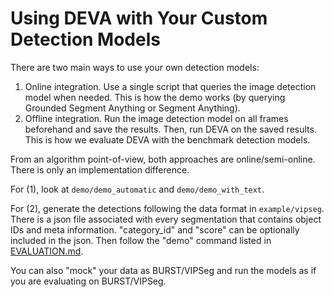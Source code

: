# Using DEVA with Your Custom Detection Models

There are two main ways to use your own detection models:
1. Online integration. Use a single script that queries the image detection model when needed. This is how the demo works (by querying Grounded Segment Anything or Segment Anything).
2. Offline integration. Run the image detection model on all frames beforehand and save the results. Then, run DEVA on the saved results. This is how we evaluate DEVA with the benchmark detection models.

From an algorithm point-of-view, both approaches are online/semi-online. There is only an implementation difference.

For (1), look at `demo/demo_automatic` and `demo/demo_with_text`.

For (2), generate the detections following the data format in `example/vipseg`. There is a json file associated with every segmentation that contains object IDs and meta information. "category_id" and "score" can be optionally included in the json. Then follow the "demo" command listed in [EVALUATION.md](EVALUATION.md).

You can also "mock" your data as BURST/VIPSeg and run the models as if you are evaluating on BURST/VIPSeg.
